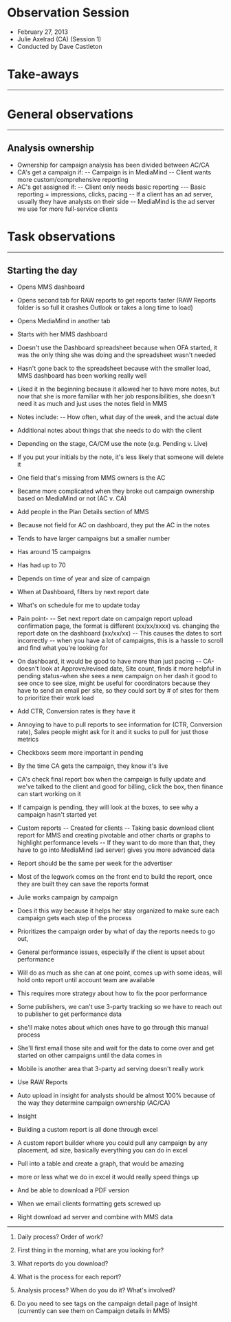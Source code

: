 # Observation Session
- February 27, 2013
- Julie Axelrad (CA) (Session 1)
- Conducted by Dave Castleton


# Take-aways
________________________________________________________________



# General observations
________________________________________________________________

## Analysis ownership
- Ownership for campaign analysis has been divided between AC/CA
- CA's get a campaign if:
-- Campaign is in MediaMind
-- Client wants more custom/comprehensive reporting
- AC's get assigned if:
-- Client only needs basic reporting
--- Basic reporting = impressions, clicks, pacing
-- If a client has an ad server, usually they have analysts on their side
-- MediaMind is the ad server we use for more full-service clients

# Task observations
________________________________________________________________

## Starting the day
- Opens MMS dashboard
- Opens second tab for RAW reports to get reports faster (RAW Reports folder is so full it crashes Outlook or takes a long time to load)
- Opens MediaMind in another tab

- Starts with her MMS dashboard
- Doesn't use the Dashboard spreadsheet because when OFA started, it was the only thing she was doing and the spreadsheet wasn't needed
- Hasn't gone back to the spreadsheet because with the smaller load, MMS dashboard has been working really well
- Liked it in the beginning because it allowed her to have more notes, but now that she is more familiar with her job responsibilities, she doesn't need it as much and just uses the notes field in MMS
- Notes include:
-- How often, what day of the week, and the actual date
- Additional notes about things that she needs to do with the client
- Depending on the stage, CA/CM use the note (e.g. Pending v. Live)
- If you put your initials by the note, it's less likely that someone will delete it
- One field that's missing from MMS owners is the AC
- Became more complicated when they broke out campaign ownership based on MediaMind or not (AC v. CA)

- Add people in the Plan Details section of MMS
- Because not field for AC on dashboard, they put the AC in the notes

- Tends to have larger campaigns but a smaller number
- Has around 15 campaigns
- Has had up to 70
- Depends on time of year and size of campaign

- When at Dashboard, filters by next report date
- What's on schedule for me to update today
- Pain point-
-- Set next report date on campaign report upload confirmation page, the format is different (xx/xx/xxxx) vs. changing the report date on the dashboard (xx/xx/xx)
-- This causes the dates to sort incorrectly 
-- when you have a lot of campaigns, this is a hassle to scroll and find what you're looking for

- On dashboard, it would be good to have more than just pacing
-- CA-doesn't look at Approve/revised date, Site count, finds it more helpful in pending status-when she sees a new campaign on her dash it good to see once to see size, might be useful for coordinators because they have to send an email per site, so they could sort by # of sites for them to prioritize their work load
- Add CTR, Conversion rates is they have it

- Annoying to have to pull reports to see information for (CTR, Conversion rate), Sales people might ask for it and it sucks to pull for just those metrics

- Checkboxs seem more important in pending
- By the time CA gets the campaign, they know it's live 
- CA's check final report box when the campaign is fully update and we've talked to the client and good for billing, click the box, then finance can start working on it

- If campaign is pending, they will look at the boxes, to see why a campaign hasn't started yet

- Custom reports
-- Created for clients 
-- Taking basic download client report for MMS and creating pivotable and other charts or graphs to highlight performance levels
-- If they want to do more than that, they have to go into MediaMind (ad server) gives you more advanced data
- Report should be the same per week for the advertiser
- Most of the legwork comes on the front end to build the report, once they are built they can save the reports format

- Julie works campaign by campaign
- Does it this way because it helps her stay organized to make sure each campaign gets each step of the process
- Prioritizes the campaign order by what of day the reports needs to go out, 
- General performance issues, especially if the client is upset about performance
- Will do as much as she can at one point, comes up with some ideas, will hold onto report until account team are available 
- This requires more strategy about how to fix the poor performance

- Some publishers, we can't use 3-party tracking so we have to reach out to publisher to get performance data
- she'll make notes about which ones have to go through this manual process
- She'll first email those site and wait for the data to come over and get started on other campaigns until the data comes in
- Mobile is another area that 3-party ad serving doesn't really work

- Use RAW Reports 
- Auto upload in insight for analysts should be almost 100% because of the way they determine campaign ownership (AC/CA)

- Insight
- Building a custom report is all done through excel
- A custom report builder where you could pull any campaign by any placement, ad size, basically everything you can do in excel
- Pull into a table and create a graph, that would be amazing
- more or less what we do in excel it would really speed things up
- And be able to download a PDF version 
- When we email clients formatting gets screwed up
- Right download ad server and combine with MMS data













-------------
1. Daily process? Order of work?
2. First thing in the morning, what are you looking for?

3. What reports do you download?
4. What is the process for each report?

5. Analysis process?  When do you do it? What's involved?

6. Do you need to see tags on the campaign detail page of Insight (currently can see them on Campaign details in MMS)